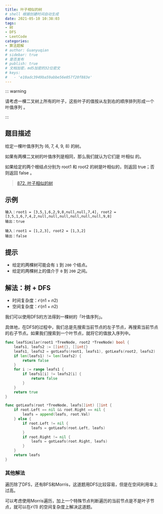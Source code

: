```yaml
---
title: 叶子相似的树
# shell 根据创建时间自动生成
date: 2021-05-10 10:38:03
tags:
- 树
- DFS
- LeetCode
categories:
- 算法题解
# author: Guanyuqian
# sidebar: true
# 是否发布
# publish: true
# 文档加密，md5加密的32位密文
# keys:
# 	- 'e10adc3949ba59abbe56e057f20f883e'
---
```


::: warning

请考虑一棵二叉树上所有的叶子，这些叶子的值按从左到右的顺序排列形成一个 叶值序列 。

:::

<!-- more -->

## 题目描述

给定一棵叶值序列为 (6, 7, 4, 9, 8) 的树。

如果有两棵二叉树的叶值序列是相同，那么我们就认为它们是 叶相似 的。

如果给定的两个根结点分别为 root1 和 root2 的树是叶相似的，则返回 true；否则返回 false 。



> [872. 叶子相似的树](https://leetcode-cn.com/problems/leaf-similar-trees/)



## 示例

```
输入：root1 = [3,5,1,6,2,9,8,null,null,7,4], root2 = [3,5,1,6,7,4,2,null,null,null,null,null,null,9,8]
输出：true

输入：root1 = [1,2,3], root2 = [1,3,2]
输出：false
```



## 提示

- 给定的两棵树可能会有 `1` 到 `200` 个结点。
- 给定的两棵树上的值介于 `0` 到 `200` 之间。

## 解法：树 + DFS

- 时间复杂度：$\mathcal{O}(n1 + n2)$
- 空间复杂度：$\mathcal{O}(n1 + n2)$

我们可以使用DFS的方法得到一棵树的「叶值序列」。

具体地，在DFS的过程中，我们总是先搜索当前节点的左子节点，再搜索当前节点的右子节点。如果我们搜索到一个叶节点，就将它的值放入序列中。

```go
func leafSimilar(root1 *TreeNode, root2 *TreeNode) bool {
    leafs1, leafs2 := []int{}, []int{}
    leafs1, leafs2 = gotLeafs(root1, leafs1), gotLeafs(root2, leafs2)
    if len(leafs1) != len(leafs2) {
        return false
    }
    for i := range leafs1 {
        if leafs1[i] != leafs2[i] {
            return false
        }
    }
    return true
}

func gotLeafs(root *TreeNode, leafs[]int) []int {
    if root.Left == nil && root.Right == nil {
        leafs = append(leafs, root.Val)
    } else {
        if root.Left != nil {
            leafs = gotLeafs(root.Left, leafs)
        }
        if root.Right != nil {
            leafs = gotLeafs(root.Right, leafs)
        }
    }
    return leafs
}
```



### 其他解法

遍历除了DFS，还有BFS和Morris，这道题用DFS比较容易，但是在空间利用率上过高。

可以考虑使用Morris遍历，加上一个特殊节点判断遍历的当前节点是不是叶子节点，就可以在$\mathcal{O}(1)$ 的空间复杂度上解决这道题。